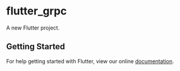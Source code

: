 # flutter_grpc

A new Flutter project.

## Getting Started

For help getting started with Flutter, view our online
[documentation](https://flutter.io/).
